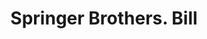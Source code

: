 ---
doi: 10.7916/D8MK7QWG
date_other: '1880'
date_other_textual: 1880-1889
form: printed ephemera
genre:
- Invoices
name:
- Springer Brothers
object_in_context_url: https://biggert.cul.columbia.edu/items/view/ave_biggert_00458
subject_hierarchical_geographic:
- Boston, Massachusetts, United States
subject_name:
- Springer Brothers
title: Springer Brothers. Bill
sort_title: Springer Brothers. Bill
call_number: ave_biggert_00458
coordinates:
- 42.35805555555556,-71.06361111111111
pid: ave_biggert_00458
identifiers: ave_biggert_00458
canvas_id: ldpd:395731
permalink: "/items/ave_biggert_00458/"
layout: iiif-image-page
---